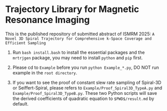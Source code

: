 # Trajectory Library for Magnetic Resonance Imaging

This is the published repository of submitted abstract of ISMRM 2025: `A Novel 3D Spiral Trajectory for Comprehensive k-Space Coverage and Efficient Sampling`

1. Run `bash install.bash` to install the essential packages and the `mrtrjgen` package, you may need to install `python` and `pip` first.

1. Please cd to `Example` before you run `python Example_*.py`, DO NOT run example in the `root directory`.

1. If you want to see the proof of constant slew rate sampling of Spiral-3D or Seiffert-Spiral, please refers to `Example/Proof_Spiral3D_TypeA.py` and `Example/Proof_Spiral3D_TypeB.py`. These two Python scripts will save the derived coefficients of quadratic equation to `$PWD$/result.md` by default.